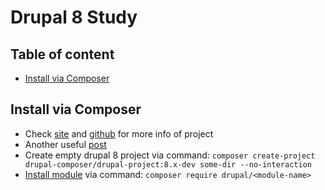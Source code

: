 # Drupal 8 Study

## Table of content
- [Install via Composer](#install-via-composer)

## Install via Composer
* Check [site](http://drupal-composer.org/) and [github](https://github.com/drupal-composer/drupal-project) for more info of project
* Another useful [post](https://www.drupal.org/docs/develop/using-composer/using-composer-to-install-drupal-and-manage-dependencies#adding-modules)
* Create empty drupal 8 project via command: `composer create-project drupal-composer/drupal-project:8.x-dev some-dir --no-interaction`
* [Install module](https://www.drupal.org/docs/develop/using-composer/using-composer-to-install-drupal-and-manage-dependencies#adding-modules) via command: `composer require drupal/<module-name>`
